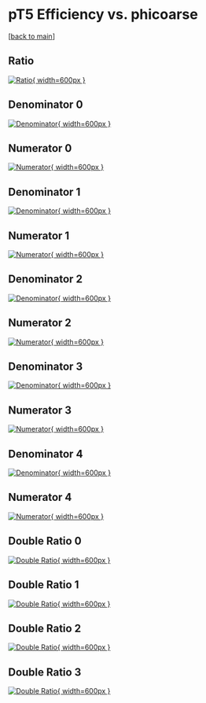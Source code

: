 # pT5 Efficiency vs. phicoarse

[[back to main](./)]



## Ratio

[![Ratio](../mtv/var/pT5_vtr_211_1_eff_phicoarse.png){ width=600px }](../mtv/var/pT5_vtr_211_1_eff_phicoarse.pdf)

## Denominator 0

[![Denominator](../mtv/den/pT5_vtr_211_1_eff_phicoarse_den0.png){ width=600px }](../mtv/den/pT5_vtr_211_1_eff_phicoarse_den0.pdf)

## Numerator 0

[![Numerator](../mtv/num/pT5_vtr_211_1_eff_phicoarse_num0.png){ width=600px }](../mtv/num/pT5_vtr_211_1_eff_phicoarse_num0.pdf)

## Denominator 1

[![Denominator](../mtv/den/pT5_vtr_211_1_eff_phicoarse_den1.png){ width=600px }](../mtv/den/pT5_vtr_211_1_eff_phicoarse_den1.pdf)

## Numerator 1

[![Numerator](../mtv/num/pT5_vtr_211_1_eff_phicoarse_num1.png){ width=600px }](../mtv/num/pT5_vtr_211_1_eff_phicoarse_num1.pdf)

## Denominator 2

[![Denominator](../mtv/den/pT5_vtr_211_1_eff_phicoarse_den2.png){ width=600px }](../mtv/den/pT5_vtr_211_1_eff_phicoarse_den2.pdf)

## Numerator 2

[![Numerator](../mtv/num/pT5_vtr_211_1_eff_phicoarse_num2.png){ width=600px }](../mtv/num/pT5_vtr_211_1_eff_phicoarse_num2.pdf)

## Denominator 3

[![Denominator](../mtv/den/pT5_vtr_211_1_eff_phicoarse_den3.png){ width=600px }](../mtv/den/pT5_vtr_211_1_eff_phicoarse_den3.pdf)

## Numerator 3

[![Numerator](../mtv/num/pT5_vtr_211_1_eff_phicoarse_num3.png){ width=600px }](../mtv/num/pT5_vtr_211_1_eff_phicoarse_num3.pdf)

## Denominator 4

[![Denominator](../mtv/den/pT5_vtr_211_1_eff_phicoarse_den4.png){ width=600px }](../mtv/den/pT5_vtr_211_1_eff_phicoarse_den4.pdf)

## Numerator 4

[![Numerator](../mtv/num/pT5_vtr_211_1_eff_phicoarse_num4.png){ width=600px }](../mtv/num/pT5_vtr_211_1_eff_phicoarse_num4.pdf)

## Double Ratio 0

[![Double Ratio](../mtv/ratio/pT5_vtr_211_1_eff_phicoarse_ratio0.png){ width=600px }](../mtv/ratio/pT5_vtr_211_1_eff_phicoarse_ratio0.pdf)

## Double Ratio 1

[![Double Ratio](../mtv/ratio/pT5_vtr_211_1_eff_phicoarse_ratio1.png){ width=600px }](../mtv/ratio/pT5_vtr_211_1_eff_phicoarse_ratio1.pdf)

## Double Ratio 2

[![Double Ratio](../mtv/ratio/pT5_vtr_211_1_eff_phicoarse_ratio2.png){ width=600px }](../mtv/ratio/pT5_vtr_211_1_eff_phicoarse_ratio2.pdf)

## Double Ratio 3

[![Double Ratio](../mtv/ratio/pT5_vtr_211_1_eff_phicoarse_ratio3.png){ width=600px }](../mtv/ratio/pT5_vtr_211_1_eff_phicoarse_ratio3.pdf)

